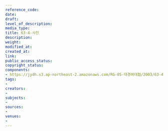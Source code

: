 ```yaml
---
reference_code: 
date: 
draft: 
level_of_description: 
media_type: 
title: 63-4-사진
description: 
weight: 
modified_at: 
created_at: 
link: 
public_access_status: 
copyright_status: 
components:
- https://jydh.s3.ap-northeast-2.amazonaws.com/RG-05-대경여대협/2003/63-4-사진.pdf
tags:
- 
creators:
- 
subjects:
- 
sources:
- 
venues:
- 
---
```

